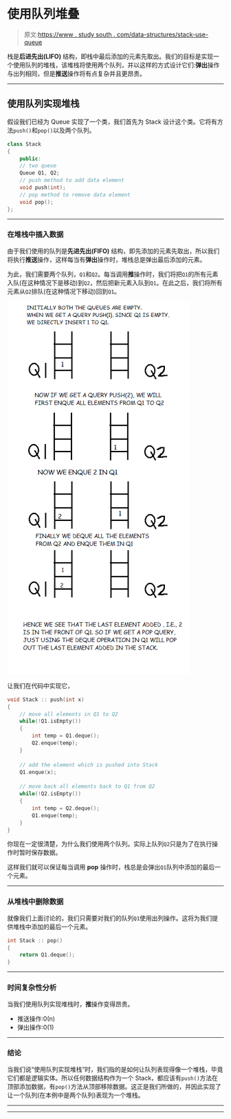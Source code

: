 # 使用队列堆叠

> 原文:[https://www . study south . com/data-structures/stack-use-queue](https://www.studytonight.com/data-structures/stack-using-queue)

栈是**后进先出(LIFO)** 结构，即栈中最后添加的元素先取出。我们的目标是实现一个使用队列的堆栈，该堆栈将使用两个队列，并以这样的方式设计它们:**弹出**操作与出列相同，但是**推送**操作将有点复杂并且更昂贵。

* * *

## 使用队列实现堆栈

假设我们已经为 Queue 实现了一个类，我们首先为 Stack 设计这个类。它将有方法`push()`和`pop()`以及两个队列。

```cpp
class Stack
{
	public:
	// two queue
	Queue Q1, Q2;
	// push method to add data element
	void push(int);
	// pop method to remove data element
	void pop();
};
```

* * *

### 在堆栈中插入数据

由于我们使用的队列是**先进先出(FIFO)** 结构，即先添加的元素先取出，所以我们将执行**推送**操作，这样每当有**弹出**操作时，堆栈总是弹出最后添加的元素。

为此，我们需要两个队列，`Q1`和`Q2`。每当调用**推**操作时，我们将把`Q1`的所有元素入队(在这种情况下是移动)到`Q2`，然后把新元素入队到`Q1`。在此之后，我们将所有元素从`Q2`排队(在这种情况下移动)回到`Q1`。

![Stack using Queue](img/b55cfbdea233de8f449646b68dca7424.png)

让我们在代码中实现它，

```cpp
void Stack :: push(int x)
{
	// move all elements in Q1 to Q2
	while(!Q1.isEmpty())
	{
		int temp = Q1.deque();
		Q2.enque(temp);
	}

	// add the element which is pushed into Stack
	Q1.enque(x);

	// move back all elements back to Q1 from Q2
	while(!Q2.isEmpty())
	{
		int temp = Q2.deque();
		Q1.enque(temp);
	}
}
```

你现在一定很清楚，为什么我们使用两个队列。实际上队列`Q2`只是为了在执行操作时暂时保存数据。

这样我们就可以保证每当调用 **pop** 操作时，栈总是会弹出`Q1`队列中添加的最后一个元素。

* * *

### 从堆栈中删除数据

就像我们上面讨论的，我们只需要对我们的队列`Q1`使用出列操作。这将为我们提供堆栈中添加的最后一个元素。

```cpp
int Stack :: pop()
{
	return Q1.deque();
}
```

* * *

### 时间复杂性分析

当我们使用队列实现堆栈时，**推**操作变得昂贵。

*   推送操作:0(n)
*   弹出操作:0(1)

* * *

### 结论

当我们说“使用队列实现堆栈”时，我们指的是如何让队列表现得像一个堆栈，毕竟它们都是逻辑实体。所以任何数据结构作为一个 Stack，都应该有`push()`方法在顶部添加数据，有`pop()`方法从顶部移除数据。这正是我们所做的，并因此实现了让一个队列(在本例中是两个队列)表现为一个堆栈。

* * *

* * *